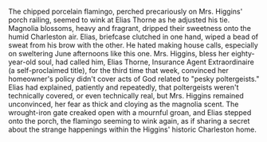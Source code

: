 The chipped porcelain flamingo, perched precariously on Mrs. Higgins' porch railing, seemed to wink at Elias Thorne as he adjusted his tie.  Magnolia blossoms, heavy and fragrant, dripped their sweetness onto the humid Charleston air.  Elias, briefcase clutched in one hand, wiped a bead of sweat from his brow with the other.  He hated making house calls, especially on sweltering June afternoons like this one.  Mrs. Higgins, bless her eighty-year-old soul, had called him, Elias Thorne, Insurance Agent Extraordinaire (a self-proclaimed title), for the third time that week, convinced her homeowner's policy didn't cover acts of God related to "pesky poltergeists."  Elias had explained, patiently and repeatedly, that poltergeists weren't technically covered, or even technically real, but Mrs. Higgins remained unconvinced, her fear as thick and cloying as the magnolia scent. The wrought-iron gate creaked open with a mournful groan, and Elias stepped onto the porch, the flamingo seeming to wink again, as if sharing a secret about the strange happenings within the Higgins' historic Charleston home.
